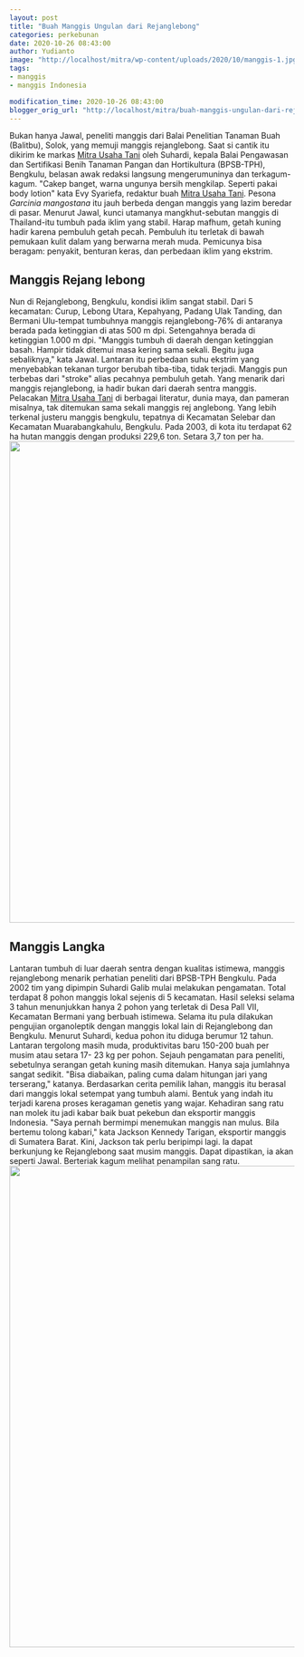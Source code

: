 ```yaml
---
layout: post
title: "Buah Manggis Ungulan dari Rejanglebong"
categories: perkebunan
date: 2020-10-26 08:43:00
author: Yudianto
image: "http://localhost/mitra/wp-content/uploads/2020/10/manggis-1.jpg"
tags:
- manggis
- manggis Indonesia

modification_time: 2020-10-26 08:43:00
blogger_orig_url: "http://localhost/mitra/buah-manggis-ungulan-dari-rejanglebong.html"
---
```


Bukan hanya Jawal, peneliti manggis dari Balai Penelitian Tanaman Buah (Balitbu), Solok, yang memuji manggis rejanglebong. Saat si cantik itu dikirim ke markas <a href="http://127.0.0.1/mitra">Mitra Usaha Tani</a> oleh Suhardi, kepala Balai Pengawasan dan Sertifikasi Benih Tanaman Pangan dan Hortikultura (BPSB-TPH), Bengkulu, belasan awak redaksi langsung mengerumuninya dan terkagum-kagum. "Cakep banget, warna ungunya bersih mengkilap. Seperti pakai body lotion" kata Evy Syariefa, redaktur buah <a href="http://127.0.0.1/mitra">Mitra Usaha Tani</a>.
Pesona <i>Garcinia mangostana</i> itu jauh berbeda dengan manggis yang lazim beredar di pasar. Menurut Jawal, kunci utamanya mangkhut-sebutan manggis di Thailand-itu tumbuh pada iklim yang stabil. Harap mafhum, getah kuning hadir karena pembuluh getah pecah. Pembuluh itu terletak di bawah pemukaan kulit dalam yang berwarna merah muda. Pemicunya bisa beragam: penyakit, benturan keras, dan perbedaan iklim yang ekstrim.
<h2>Manggis Rejang lebong</h2>
Nun di Rejanglebong, Bengkulu, kondisi iklim sangat stabil. Dari 5 kecamatan: Curup, Lebong Utara, Kepahyang, Padang Ulak Tanding, dan Bermani Ulu-tempat tumbuhnya manggis rejanglebong-76% di antaranya berada pada ketinggian di atas 500 m dpi. Setengahnya berada di ketinggian 1.000 m dpi. "Manggis tumbuh di daerah dengan ketinggian basah. Hampir tidak ditemui masa kering sama sekali. Begitu juga sebaliknya," kata Jawal. Lantaran itu perbedaan suhu ekstrim yang menyebabkan tekanan turgor berubah tiba-tiba, tidak terjadi. Manggis pun terbebas dari "stroke" alias pecahnya pembuluh getah.
Yang menarik dari manggis rejanglebong, ia hadir bukan dari daerah sentra manggis. Pelacakan <a href="http://127.0.0.1/mitra">Mitra Usaha Tani</a> di berbagai literatur, dunia maya, dan pameran misalnya, tak ditemukan sama sekali manggis rej anglebong. Yang lebih terkenal justeru manggis bengkulu, tepatnya di Kecamatan Selebar dan Kecamatan Muarabangkahulu, Bengkulu. Pada 2003, di kota itu terdapat 62 ha hutan manggis dengan produksi 229,6 ton. Setara 3,7 ton per ha.
<a href="http://127.0.0.1/mitra/wp-content/uploads/2020/10/manggis-2.jpg"><img class="aligncenter wp-image-20287 size-full" src="http://127.0.0.1/mitra/wp-content/uploads/2020/10/manggis-2.jpg" alt="" width="1478" height="850" /></a>
<h2>Manggis Langka</h2>
Lantaran tumbuh di luar daerah sentra dengan kualitas istimewa, manggis rejanglebong menarik perhatian peneliti dari BPSB-TPH Bengkulu. Pada 2002 tim yang dipimpin Suhardi Galib mulai melakukan pengamatan. Total terdapat 8 pohon manggis lokal sejenis di 5 kecamatan.
Hasil seleksi selama 3 tahun menunjukkan hanya 2 pohon yang terletak di Desa Pall VII, Kecamatan Bermani yang berbuah istimewa. Selama itu pula dilakukan pengujian organoleptik dengan manggis lokal lain di Rejanglebong dan Bengkulu.
Menurut Suhardi, kedua pohon itu diduga berumur 12 tahun. Lantaran tergolong masih muda, produktivitas baru 150-200 buah per musim atau setara 17- 23 kg per pohon. Sejauh pengamatan para peneliti, sebetulnya serangan getah kuning masih ditemukan. Hanya saja jumlahnya sangat sedikit. "Bisa diabaikan, paling cuma dalam hitungan jari yang terserang," katanya. Berdasarkan cerita pemilik lahan, manggis itu berasal dari manggis lokal setempat yang tumbuh alami. Bentuk yang indah itu terjadi karena proses keragaman genetis yang wajar.
Kehadiran sang ratu nan molek itu jadi kabar baik buat pekebun dan eksportir manggis Indonesia. "Saya pernah bermimpi menemukan manggis nan mulus. Bila bertemu tolong kabari," kata Jackson Kennedy Tarigan, eksportir manggis di Sumatera Barat. Kini, Jackson tak perlu beripimpi lagi. Ia dapat berkunjung ke Rejanglebong saat musim manggis. Dapat dipastikan, ia akan seperti Jawal. Berteriak kagum melihat penampilan sang ratu.
<a href="http://127.0.0.1/mitra/wp-content/uploads/2020/10/pohon-manggis.jpg"><img class="aligncenter wp-image-20286 size-full" src="http://127.0.0.1/mitra/wp-content/uploads/2020/10/pohon-manggis.jpg" alt="" width="1511" height="850" /></a>

